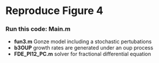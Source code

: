 # Reproduce Figure 4

 ### Run this code: Main.m       

 *  **fun3.m**             Gonze model including a stochastic pertubations
 *  **b3OUP**             growth rates are generated under an oup process
 * **FDE_PI12_PC.m**         solver for fractional differential equation  

 
 
